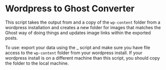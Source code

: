 Wordpress to Ghost Converter
============================

This script takes the output from []() and a copy of the ```wp-content``` folder
from a wordpress installation and creates a new folder for images that matches
the Ghost way of doing things and updates image links within the exported posts.

To use: export your data using the _ script and make sure you have file access to
the ```wp-content``` folder from your wordpress install. If your wordpress install
is on a different machine than this script, you should copy the folder to the local
machine.